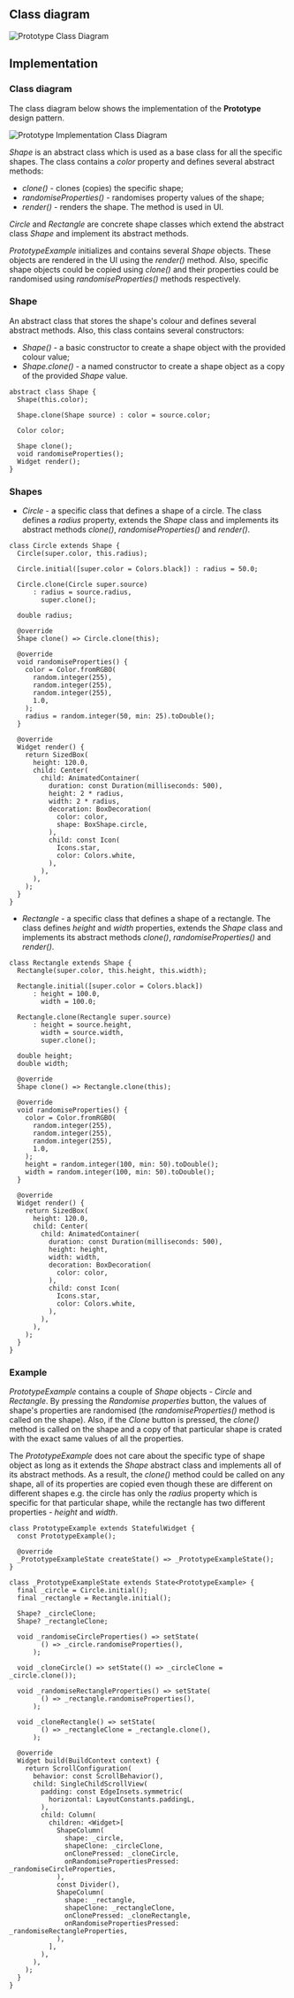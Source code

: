 ## Class diagram

![Prototype Class Diagram](resource:assets/images/prototype/prototype.png)

## Implementation

### Class diagram

The class diagram below shows the implementation of the **Prototype** design pattern.

![Prototype Implementation Class Diagram](resource:assets/images/prototype/prototype_implementation.png)

_Shape_ is an abstract class which is used as a base class for all the specific shapes. The class contains a _color_ property and defines several abstract methods:

- _clone()_ - clones (copies) the specific shape;
- _randomiseProperties()_ - randomises property values of the shape;
- _render()_ - renders the shape. The method is used in UI.

_Circle_ and _Rectangle_ are concrete shape classes which extend the abstract class _Shape_ and implement its abstract methods.

_PrototypeExample_ initializes and contains several _Shape_ objects. These objects are rendered in the UI using the _render()_ method. Also, specific shape objects could be copied using _clone()_ and their properties could be randomised using _randomiseProperties()_ methods respectively.

### Shape

An abstract class that stores the shape's colour and defines several abstract methods. Also, this class contains several constructors:

- _Shape()_ - a basic constructor to create a shape object with the provided colour value;
- _Shape.clone()_ - a named constructor to create a shape object as a copy of the provided _Shape_ value.

```
abstract class Shape {
  Shape(this.color);

  Shape.clone(Shape source) : color = source.color;

  Color color;

  Shape clone();
  void randomiseProperties();
  Widget render();
}
```

### Shapes

- _Circle_ - a specific class that defines a shape of a circle. The class defines a _radius_ property, extends the _Shape_ class and implements its abstract methods _clone()_, _randomiseProperties()_ and _render()_.

```
class Circle extends Shape {
  Circle(super.color, this.radius);

  Circle.initial([super.color = Colors.black]) : radius = 50.0;

  Circle.clone(Circle super.source)
      : radius = source.radius,
        super.clone();

  double radius;

  @override
  Shape clone() => Circle.clone(this);

  @override
  void randomiseProperties() {
    color = Color.fromRGBO(
      random.integer(255),
      random.integer(255),
      random.integer(255),
      1.0,
    );
    radius = random.integer(50, min: 25).toDouble();
  }

  @override
  Widget render() {
    return SizedBox(
      height: 120.0,
      child: Center(
        child: AnimatedContainer(
          duration: const Duration(milliseconds: 500),
          height: 2 * radius,
          width: 2 * radius,
          decoration: BoxDecoration(
            color: color,
            shape: BoxShape.circle,
          ),
          child: const Icon(
            Icons.star,
            color: Colors.white,
          ),
        ),
      ),
    );
  }
}
```

- _Rectangle_ - a specific class that defines a shape of a rectangle. The class defines _height_ and _width_ properties, extends the _Shape_ class and implements its abstract methods _clone()_, _randomiseProperties()_ and _render()_.

```
class Rectangle extends Shape {
  Rectangle(super.color, this.height, this.width);

  Rectangle.initial([super.color = Colors.black])
      : height = 100.0,
        width = 100.0;

  Rectangle.clone(Rectangle super.source)
      : height = source.height,
        width = source.width,
        super.clone();

  double height;
  double width;

  @override
  Shape clone() => Rectangle.clone(this);

  @override
  void randomiseProperties() {
    color = Color.fromRGBO(
      random.integer(255),
      random.integer(255),
      random.integer(255),
      1.0,
    );
    height = random.integer(100, min: 50).toDouble();
    width = random.integer(100, min: 50).toDouble();
  }

  @override
  Widget render() {
    return SizedBox(
      height: 120.0,
      child: Center(
        child: AnimatedContainer(
          duration: const Duration(milliseconds: 500),
          height: height,
          width: width,
          decoration: BoxDecoration(
            color: color,
          ),
          child: const Icon(
            Icons.star,
            color: Colors.white,
          ),
        ),
      ),
    );
  }
}
```

### Example

_PrototypeExample_ contains a couple of _Shape_ objects - _Circle_ and _Rectangle_. By pressing the _Randomise properties_ button, the values of shape's properties are randomised (the _randomiseProperties()_ method is called on the shape). Also, if the _Clone_ button is pressed, the _clone()_ method is called on the shape and a copy of that particular shape is crated with the exact same values of all the properties.

The _PrototypeExample_ does not care about the specific type of shape object as long as it extends the _Shape_ abstract class and implements all of its abstract methods. As a result, the _clone()_ method could be called on any shape, all of its properties are copied even though these are different on different shapes e.g. the circle has only the _radius_ property which is specific for that particular shape, while the rectangle has two different properties - _height_ and _width_.

```
class PrototypeExample extends StatefulWidget {
  const PrototypeExample();

  @override
  _PrototypeExampleState createState() => _PrototypeExampleState();
}

class _PrototypeExampleState extends State<PrototypeExample> {
  final _circle = Circle.initial();
  final _rectangle = Rectangle.initial();

  Shape? _circleClone;
  Shape? _rectangleClone;

  void _randomiseCircleProperties() => setState(
        () => _circle.randomiseProperties(),
      );

  void _cloneCircle() => setState(() => _circleClone = _circle.clone());

  void _randomiseRectangleProperties() => setState(
        () => _rectangle.randomiseProperties(),
      );

  void _cloneRectangle() => setState(
        () => _rectangleClone = _rectangle.clone(),
      );

  @override
  Widget build(BuildContext context) {
    return ScrollConfiguration(
      behavior: const ScrollBehavior(),
      child: SingleChildScrollView(
        padding: const EdgeInsets.symmetric(
          horizontal: LayoutConstants.paddingL,
        ),
        child: Column(
          children: <Widget>[
            ShapeColumn(
              shape: _circle,
              shapeClone: _circleClone,
              onClonePressed: _cloneCircle,
              onRandomisePropertiesPressed: _randomiseCircleProperties,
            ),
            const Divider(),
            ShapeColumn(
              shape: _rectangle,
              shapeClone: _rectangleClone,
              onClonePressed: _cloneRectangle,
              onRandomisePropertiesPressed: _randomiseRectangleProperties,
            ),
          ],
        ),
      ),
    );
  }
}
```
